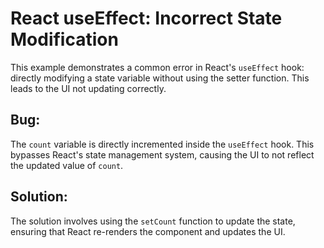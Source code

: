 # React useEffect: Incorrect State Modification
This example demonstrates a common error in React's `useEffect` hook: directly modifying a state variable without using the setter function.  This leads to the UI not updating correctly.

## Bug:
The `count` variable is directly incremented inside the `useEffect` hook. This bypasses React's state management system, causing the UI to not reflect the updated value of `count`.

## Solution:
The solution involves using the `setCount` function to update the state, ensuring that React re-renders the component and updates the UI.